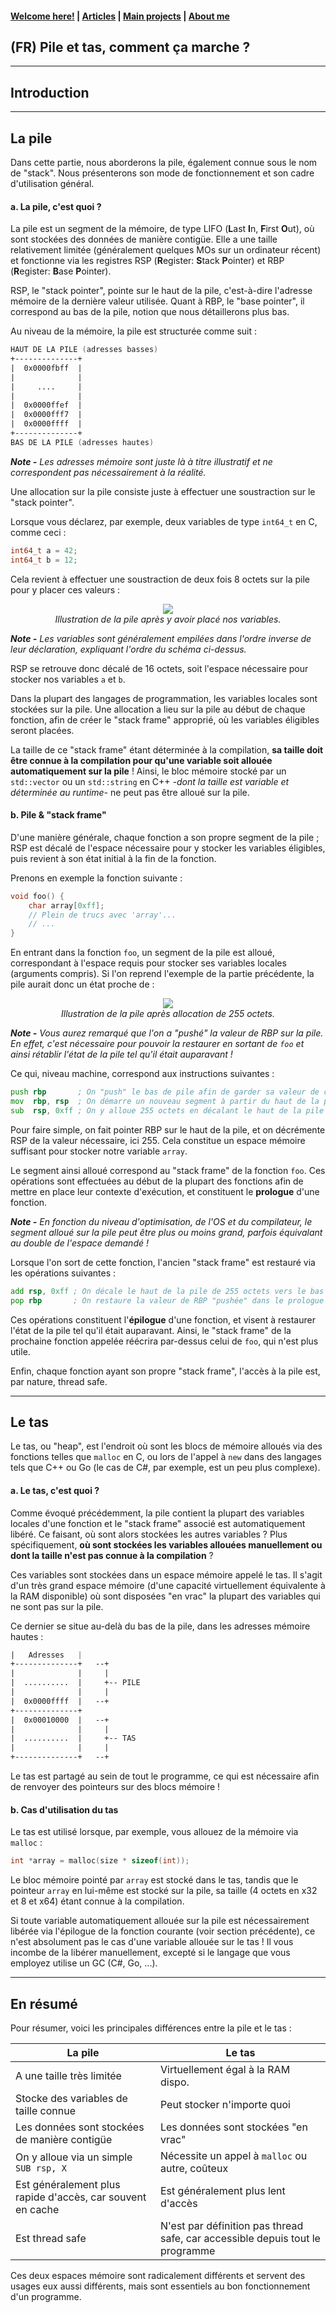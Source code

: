#### [Welcome here!](https://vpenando.github.io) | [Articles](https://vpenando.github.io/articles.html) | [Main projects](https://vpenando.github.io/projects.html) | [About me](https://vpenando.github.io/about.html)

## (FR) Pile et tas, comment ça marche ?

---

## Introduction

---

## La pile
Dans cette partie, nous aborderons la pile, également connue sous le nom de "stack". Nous présenterons son mode de fonctionnement et son cadre d'utilisation général.
#### a. La pile, c'est quoi ?
La pile est un segment de la mémoire, de type LIFO (**L**ast **I**n, **F**irst **O**ut), où sont stockées des données de manière contigüe.
Elle a une taille relativement limitée (généralement quelques MOs sur un ordinateur récent) et fonctionne via les registres RSP (**R**egister: **S**tack **P**ointer) et RBP (**R**egister: **B**ase **P**ointer).

RSP, le "stack pointer", pointe sur le haut de la pile, c'est-à-dire l'adresse mémoire de la dernière valeur utilisée. Quant à RBP, le "base pointer", il correspond au bas de la pile, notion que nous détaillerons plus bas.

Au niveau de la mémoire, la pile est structurée comme suit :
```asm
HAUT DE LA PILE (adresses basses)
+--------------+
|  0x0000fbff  |
|              |
|     ....     |
|              |
|  0x0000ffef  |
|  0x0000fff7  |
|  0x0000ffff  |
+--------------+
BAS DE LA PILE (adresses hautes)
```
***Note -** Les adresses mémoire sont juste là à titre illustratif et ne correspondent pas nécessairement à la réalité.*

Une allocation sur la pile consiste juste à effectuer une soustraction sur le "stack pointer".

Lorsque vous déclarez, par exemple, deux variables de type `int64_t` en C, comme ceci :
```c
int64_t a = 42;
int64_t b = 12;
```
Cela revient à effectuer une soustraction de deux fois 8 octets sur la pile pour y placer ces valeurs :
<p style="text-align:center;font-style: italic;"><img src="stack_1.png" /><br /><i>Illustration de la pile après y avoir placé nos variables.</i></p>

***Note -** Les variables sont généralement empilées dans l'ordre inverse de leur déclaration, expliquant l'ordre du schéma ci-dessus.*

RSP se retrouve donc décalé de 16 octets, soit l'espace nécessaire pour stocker nos variables `a` et `b`.

Dans la plupart des langages de programmation, les variables locales sont stockées sur la pile.
Une allocation a lieu sur la pile au début de chaque fonction, afin de créer le "stack frame" approprié, où les variables éligibles seront placées.

La taille de ce "stack frame" étant déterminée à la compilation, **sa taille doit être connue à la compilation pour qu'une variable soit allouée automatiquement sur la pile** ! Ainsi, le bloc mémoire stocké par un `std::vector` ou un `std::string` en C++ *-dont la taille est variable et déterminée au runtime-* ne peut pas être alloué sur la pile.

#### b. Pile & "stack frame"
D'une manière générale, chaque fonction a son propre segment de la pile ; RSP est décalé de l'espace nécessaire pour y stocker les variables éligibles, puis revient à son état initial à la fin de la fonction.

Prenons en exemple la fonction suivante :
```c
void foo() {
    char array[0xff];
    // Plein de trucs avec 'array'...
    // ...
}
```
En entrant dans la fonction `foo`, un segment de la pile est alloué, correspondant à l'espace requis pour stocker ses variables locales (arguments compris).
Si l'on reprend l'exemple de la partie précédente, la pile aurait donc un état proche de :
<p style="text-align:center;font-style: italic;"><img src="stack_2.png" /><br /><i>Illustration de la pile après allocation de 255 octets.</i></p>

***Note -** Vous aurez remarqué que l'on a "pushé" la  valeur de RBP sur la pile. En effet, c'est nécessaire pour pouvoir la restaurer en sortant de `foo` et ainsi rétablir l'état de la pile tel qu'il était auparavant !*

Ce qui, niveau machine, correspond aux instructions suivantes :
```asm
push rbp       ; On "push" le bas de pile afin de garder sa valeur de côté
mov  rbp, rsp  ; On démarre un nouveau segment à partir du haut de la pile
sub  rsp, 0xff ; On y alloue 255 octets en décalant le haut de la pile d'autant
```
Pour faire simple, on fait pointer RBP sur le haut de la pile, et on décrémente RSP de la valeur nécessaire, ici 255.
Cela constitue un espace mémoire suffisant pour stocker notre variable `array`.

Le segment ainsi alloué correspond au "stack frame" de la fonction `foo`.
Ces opérations sont effectuées au début de la plupart des fonctions afin de mettre en place leur contexte d'exécution, et constituent le **prologue** d'une fonction.

***Note -** En fonction du niveau d'optimisation, de l'OS et du compilateur, le segment alloué sur la pile peut être plus ou moins grand, parfois équivalant au double de l'espace demandé !*

Lorsque l'on sort de cette fonction, l'ancien "stack frame" est restauré via les opérations suivantes :
```asm
add rsp, 0xff ; On décale le haut de la pile de 255 octets vers le bas
pop rbp       ; On restaure la valeur de RBP "pushée" dans le prologue
```
Ces opérations constituent l'**épilogue** d'une fonction, et visent à restaurer l'état de la pile tel qu'il était auparavant. Ainsi, le "stack frame" de la prochaine fonction appelée réécrira par-dessus celui de `foo`, qui n'est plus utile.

Enfin, chaque fonction ayant son propre "stack frame", l'accès à la pile est, par nature, thread safe.

---

## Le tas
Le tas, ou "heap", est l'endroit où sont les blocs de mémoire alloués via des fonctions telles que `malloc` en C, ou lors de l'appel à `new` dans des langages tels que C++ ou Go (le cas de C#, par exemple, est un peu plus complexe).

#### a. Le tas, c'est quoi ?
Comme évoqué précédemment, la pile contient la plupart des variables locales d'une fonction et le "stack frame" associé est automatiquement libéré. Ce faisant, où sont alors stockées les autres variables ?
Plus spécifiquement, **où sont stockées les variables allouées manuellement ou dont la taille n'est pas connue à la compilation** ?

Ces variables sont stockées dans un espace mémoire appelé le tas. Il s'agit d'un très grand espace mémoire (d'une capacité virtuellement équivalente à la RAM disponible) où sont disposées "en vrac" la plupart des variables qui ne sont pas sur la pile.

Ce dernier se situe au-delà du bas de la pile, dans les adresses mémoire hautes :
```asm
|   Adresses   |
+--------------+   --+
|              |     |  
|  ..........  |     +-- PILE
|              |     |
|  0x0000ffff  |   --+
+--------------+
|  0x00010000  |   --+
|              |     |
|  ..........  |     +-- TAS
|              |     |
+--------------+   --+
```
Le tas est partagé au sein de tout le programme, ce qui est nécessaire afin de renvoyer des pointeurs sur des blocs mémoire !

#### b. Cas d'utilisation du tas
Le tas est utilisé lorsque, par exemple, vous allouez de la mémoire via `malloc` :
```c
int *array = malloc(size * sizeof(int));
```
Le bloc mémoire pointé par `array` est stocké dans le tas, tandis que le pointeur `array` en lui-même est stocké sur la pile, sa taille (4 octets en x32 et 8 et x64) étant connue à la compilation.

Si toute variable automatiquement allouée sur la pile est nécessairement libérée via l'épilogue de la fonction courante (voir section précédente), ce n'est absolument pas le cas d'une variable allouée sur le tas ! Il vous incombe de la libérer manuellement, excepté si le langage que vous employez utilise un GC (C#, Go, ...).

---

## En résumé

Pour résumer, voici les principales différences entre la pile et le tas :

| La pile | Le tas |
|---------|--------|
| A une taille très limitée | Virtuellement égal à la RAM dispo. |
| Stocke des variables de taille connue | Peut stocker n'importe quoi |
| Les données sont stockées de manière contigüe | Les données sont stockées "en vrac" |
| On y alloue via un simple `SUB rsp, X` | Nécessite un appel à `malloc` ou autre, coûteux |
| Est généralement plus rapide d'accès, car souvent en cache | Est généralement plus lent d'accès |
| Est thread safe | N'est par définition pas thread safe, car accessible depuis tout le programme |

Ces deux espaces mémoire sont radicalement différents et servent des usages eux aussi différents, mais sont essentiels au bon fonctionnement d'un programme.
